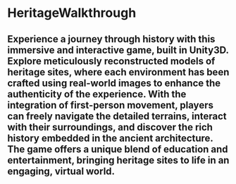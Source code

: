 # HeritageWalkthrough
## Experience a journey through history with this immersive and interactive game, built in Unity3D. Explore meticulously reconstructed models of heritage sites, where each environment has been crafted using real-world images to enhance the authenticity of the experience. With the integration of first-person movement, players can freely navigate the detailed terrains, interact with their surroundings, and discover the rich history embedded in the ancient architecture. The game offers a unique blend of education and entertainment, bringing heritage sites to life in an engaging, virtual world.
